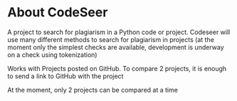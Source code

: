 # About CodeSeer
A project to search for plagiarism in a Python code or project.
Codeseer will use many different methods to search for plagiarism in projects (at the moment only the simplest checks are available, development is underway on a check using tokenization)

Works with Projects posted on GitHub.
To compare 2 projects, it is enough to send a link to GitHub with the project

At the moment, only 2 projects can be compared at a time

